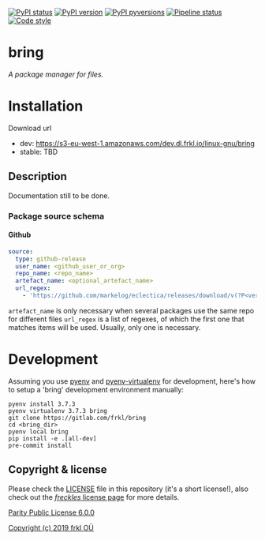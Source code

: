 [![PyPI status](https://img.shields.io/pypi/status/bring.svg)](https://pypi.python.org/pypi/bring/)
[![PyPI version](https://img.shields.io/pypi/v/bring.svg)](https://pypi.python.org/pypi/bring/)
[![PyPI pyversions](https://img.shields.io/pypi/pyversions/bring.svg)](https://pypi.python.org/pypi/bring/)
[![Pipeline status](https://gitlab.com/frkl/bring/badges/develop/pipeline.svg)](https://gitlab.com/frkl/bring/pipelines)
[![Code style](https://img.shields.io/badge/code%20style-black-000000.svg)](https://github.com/ambv/black)

# bring

*A package manager for files.*

# Installation

Download url

 - dev: https://s3-eu-west-1.amazonaws.com/dev.dl.frkl.io/linux-gnu/bring
 - stable: TBD

## Description

Documentation still to be done.

### Package source schema

#### Github

```yaml
source:
  type: github-release
  user_name: <github_user_or_org>
  repo_name: <repo_name>
  artefact_name: <optional_artefact_name>
  url_regex:
    - 'https://github.com/markelog/eclectica/releases/download/v(?P<version>.*)/ec_(?P<os>.*)_(?P<arch>.*)$'
```

``artefact_name`` is only necessary when several packages use the same repo for different files
``url_regex`` is a list of regexes, of which the first one that matches items will be used. Usually, only one is necessary.

# Development

Assuming you use [pyenv](https://github.com/pyenv/pyenv) and [pyenv-virtualenv](https://github.com/pyenv/pyenv-virtualenv) for development, here's how to setup a 'bring' development environment manually:

    pyenv install 3.7.3
    pyenv virtualenv 3.7.3 bring
    git clone https://gitlab.com/frkl/bring
    cd <bring_dir>
    pyenv local bring
    pip install -e .[all-dev]
    pre-commit install


## Copyright & license

Please check the [LICENSE](/LICENSE) file in this repository (it's a short license!), also check out the [*freckles* license page](https://freckles.io/license) for more details.

[Parity Public License 6.0.0](https://licensezero.com/licenses/parity)

[Copyright (c) 2019 frkl OÜ](https://frkl.io)
